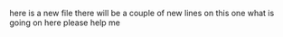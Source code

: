 here is a new file 
there will be a couple of new lines on this one 
what is going on here please help me